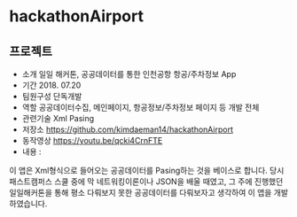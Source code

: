 # hackathonAirport


## 프로젝트

- 소개 			일일 해커톤, 공공데이터를 통한 인천공항 항공/주차정보 App
- 기간			2018. 07.20
- 팀원구성		단독개발
- 역할			공공데이터수집, 메인페이지, 항공정보/주차정보 페이지 등 개발 전체 
- 관련기술		Xml Pasing
- 저장소			https://github.com/kimdaeman14/hackathonAirport
- 동작영상		https://youtu.be/qcki4CrnFTE
- 내용 : 

 이 앱은 Xml형식으로 들어오는 공공데이터를 Pasing하는 것을 베이스로 합니다. 당시 패스트캠퍼스 스쿨 중에 막 네트워킹이론이나 JSON을 배울 때였고, 그 주에 진행했던 일일해커톤을 통해 평소 다뤄보지 못한 공공데이터를 다뤄보자고 생각하여 이 앱을 개발하였습니다.  

